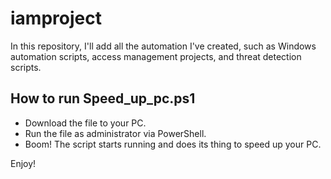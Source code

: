 # iamproject
In this repository, I'll add all the automation I've created, such as Windows automation scripts, access management projects, and threat detection scripts.

## How to run Speed_up_pc.ps1

- Download the file to your PC.
- Run the file as administrator via PowerShell.
- Boom! The script starts running and does its thing to speed up your PC.

Enjoy!
